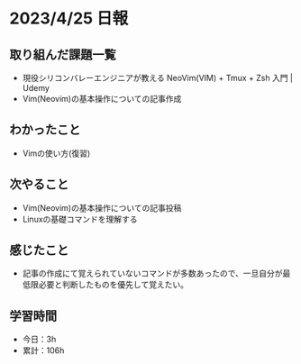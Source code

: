 # 2023/4/25 日報
## 取り組んだ課題一覧
- 現役シリコンバレーエンジニアが教える NeoVim(VIM) + Tmux + Zsh 入門 | Udemy
- Vim(Neovim)の基本操作についての記事作成

## わかったこと
- Vimの使い方(復習)

## 次やること
- Vim(Neovim)の基本操作についての記事投稿
- Linuxの基礎コマンドを理解する

## 感じたこと
- 記事の作成にて覚えられていないコマンドが多数あったので、一旦自分が最低限必要と判断したものを優先して覚えたい。

## 学習時間
- 今日：3h
- 累計：106h
